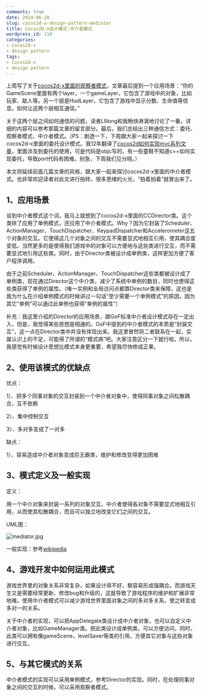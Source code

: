 ```yaml
---
comments: true
date: 2014-06-20
slug: cocos2d-x-design-pattern-mediator
title: Cocos2D-X设计模式:中介者模式
wordpress_id: 114
categories:
- Cocos2d-x
- design pattern
tags:
- Cocos2d-x
- design pattern
---
```


 
<!-- toc -->
上周写了关于[cocos2d-x里面的观察者模式](http://zilongshanren.com/blog/2014-06-20-cocos2d-x-design-pattern-observer.html)，文章最后提到一个应用场景：“你的GameScene里面有两个layer，一个gameLayer，它包含了游戏中的对象，比如玩家、敌人等。另一个层是HudLayer，它包含了游戏中显示分数、生命值等信息。如何让这两个层相互通信。”

关于这两个层之间如何通信的问题，读者Llllong和我畅快淋漓地讨论了一番，详细的内容可以参考那篇文章的留言部分。最后，我们总结出三种通信方式：委托、观察者模式、中介者模式。（PS：剧透一下，下周跟大家一起来探讨一下cocos2d-x里面的委托设计模式。我12年翻译了[cocos2d如何实现mvc系列文章](http://www.cnblogs.com/andyque/archive/2012/03/11/2390814.html)，里面涉及到委托的使用，可是代码是objc写的，有一些童鞋不知道c++如何实现委托，导致port代码有困难。别急，下周我们见分晓。）

本文将延续前面几篇文章的风格，跟大家一起来探讨cocos2d-x里面的中介者模式。也非常欢迎读者对此文进行拍砖，很多思绪的火光，“拍着拍着”就冒出来了。

<!-- more -->

## 1、应用场景

谈到中介者模式这个词，我马上就想到了cocos2d-x里面的CCDirector类。这个类除了应用了单例模式，还应用了中介者模式。Why？因为它封装了Scheduler、ActionManager、TouchDispatcher、KeypadDispatcher和Accelerometer这五个对象的交互。它使得这几个对象之间的交互不需要显式地相互引用，使其耦合度变低。当然更多的是使得我们游戏中的对象可以方便地与这些类进行交互，而不需要显式地引用这些类。同时，由于Director类被设计成单例类，这样更加方便了客户程序调用。

由于之前Scheduler、ActionManager、TouchDispatcher这些类都被设计成了单例类，现在通过Director这个中介类，减少了系统中单例的数目，同时也使得这些类获得了单例的属性。（唯一实例和全局访问点都靠Director类来保障，这也是我为什么在介绍单例模式的时候讲过一句话“至少需要一个单例模式”的原因，因为其它“单例”可以通过此单例也获得“单例的属性”）

补充：我这里介绍的Director的应用场景，跟GoF标准中介者设计模式存在一定出入，但是，我觉得某些思想是相通的。GoF中提到的中介者模式的本质是“封装交互”，这一点在Director类中并没有体现出来。我这里冒然将二者联系在一起，实属认识上的不足，可能得了所谓的“模式病”吧。大家注意区分一下就行啦。所以，我感觉有时候设计思想比模式本身更重要，希望我尽快修成正果。

## 2、使用该模式的优缺点

优点：

1）、把多个同事对象的交互封装到一个中介者对象中，使得同事对象之间松散耦合，互不依赖

2）、集中控制交互

3）、多对多变成了一对多

缺点：

1）、容易造成中介者对象变成巨无霸类，维护和修改变得更加困难

## 3、模式定义及一般实现

定义：

用一个中介对象来封装一系列的对象交互。中介者使得各对象不需要显式地相互引用，从而使其松散耦合，而且可以独立地改变它们之间的交互。

UML图：

![mediator.jpg](https://zilongshanren.com/img/mediator.jpg)

一般实现：参考[wikipedia](http://en.wikipedia.org/wiki/Mediator_pattern)

## 4、游戏开发中如何运用此模式

游戏世界里的对象关系非常复杂，如果设计得不好，极容易形成强耦合。而游戏天生又是需要经常更新、修改bug和升级的，这就导致了游戏程序的维护和扩展非常地难。使用中介者模式可以减少游戏世界里面对象之间的多对多关系，使之转变成多对一的关系。

关于中介者的实现，可以把AppDelegate类设计成中介者对象，也可以自定义中介者对象，比如GameManager类。把此类设计成单例类，可以方便访问，同时，此类可以拥有像gameScene，levelSaver等类的引用，方便其它对象与这些对象进行交互。

## 5、与其它模式的关系

中介者模式的实现可以采用单例模式，参考Director的实现。同时，在处理同事对象之间的交互的时候，可以采用观察者模式。
